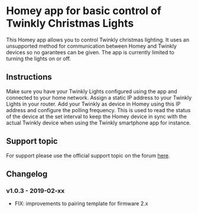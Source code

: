 # Homey app for basic control of Twinkly Christmas Lights
This Homey app allows you to control Twinkly christmas lighting. It uses an unsupported method for communication between Homey and Twinkly devices so no garantees can be given. The app is currently limited to turning the lights on or off.

## Instructions
Make sure you have your Twinkly Lights configured using the app and connected to your home network. Assign a static IP address to your Twinkly Lights in your router. Add your Twinkly as device in Homey using this IP address and configure the polling frequency. This is used to read the status of the device at the set interval to keep the Homey device in sync with the actual Twinkly device when using the Twinkly smartphone app for instance.

## Support topic
For support please use the official support topic on the forum [here](https://community.athom.com/t/4386).

## Changelog
### v1.0.3 - 2019-02-xx
* FIX: improvements to pairing template for firmware 2.x
